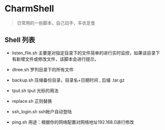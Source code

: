 # CharmShell

> 日常用的一些脚本，自己动手，丰衣足食

## Shell 列表

* listen_file.sh    主要是对指定目录下的文件简单的进行实时监控，如果该目录下有新增文件或修改文件，该脚本会进行提示。

* dtree.sh  罗列目录下的所有文件

* backup.sh  压缩备份目录，目录名+日期时间 , 后缀 .tar.gz

* tput.sh  tput 光标的用法

* replace.sh  正则替换

* ssh_login.sh  ssh帐户自动登陆

* ping.sh  用途：根据你的网络配置对网络地址192.168.0进行修改
